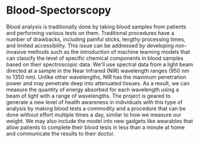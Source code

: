 # Blood-Spectorscopy
Blood analysis is traditionally done by taking blood samples from patients and performing various tests on them. Traditional procedures have a number of drawbacks, including painful sticks, lengthy processing times, and limited accessibility. This issue can be addressed by developing non-invasive methods such as the introduction of machine learning models that can classify the level of specific chemical components in blood samples based on their spectroscopic data. We'll use spectral data from a light beam directed at a sample in the Near Infrared (NIR) wavelength ranges (950 nm to 1350 nm). Unlike other wavelengths, NIR has the maximum penetration power and may penetrate deep into attenuated tissues. As a result, we can measure the quantity of energy absorbed for each wavelength using a beam of light with a range of wavelengths. The project is geared to generate a new level of health awareness in individuals with this type of analysis by making blood tests a commodity and a procedure that can be done without effort multiple times a day, similar to how we measure our weight. We may also include the model into new gadgets like wearables that allow patients to complete their blood tests in less than a minute at home and communicate the results to their doctor.
